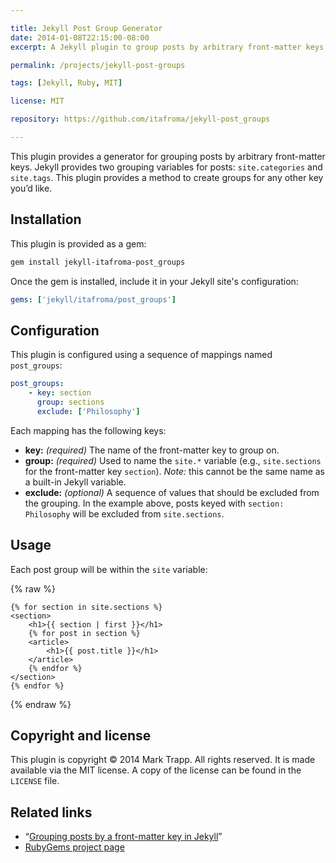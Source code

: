 ```yaml
---

title: Jekyll Post Group Generator
date: 2014-01-08T22:15:00-08:00
excerpt: A Jekyll plugin to group posts by arbitrary front-matter keys.

permalink: /projects/jekyll-post-groups

tags: [Jekyll, Ruby, MIT]

license: MIT

repository: https://github.com/itafroma/jekyll-post_groups

---
```

This plugin provides a generator for grouping posts by arbitrary front-matter keys. Jekyll provides two grouping variables for posts: `site.categories` and `site.tags`. This plugin provides a method to create groups for any other key you’d like.

## Installation

This plugin is provided as a gem:

```sh
gem install jekyll-itafroma-post_groups
```

Once the gem is installed, include it in your Jekyll site's configuration:

```yaml
gems: ['jekyll/itafroma/post_groups']
```

## Configuration

This plugin is configured using a sequence of mappings named `post_groups`:

```yaml
post_groups:
    - key: section
      group: sections
      exclude: ['Philosophy']
```

Each mapping has the following keys:

* **key:** *(required)* The name of the front-matter key to group on.
* **group:** *(required)* Used to name the `site.*` variable (e.g., `site.sections` for the front-matter key `section`). *Note:* this cannot be the same name as a built-in Jekyll variable.
* **exclude:** *(optional)* A sequence of values that should be excluded from the grouping. In the example above, posts keyed with `section: Philosophy` will be excluded from `site.sections`.

## Usage

Each post group will be within the `site` variable:

{% raw %}
```liquid
{% for section in site.sections %}
<section>
    <h1>{{ section | first }}</h1>
    {% for post in section %}
    <article>
        <h1>{{ post.title }}</h1>
    </article>
    {% endfor %}
</section>
{% endfor %}
```
{% endraw %}

## Copyright and license

This plugin is copyright © 2014 Mark Trapp. All rights reserved. It is made available via the MIT license. A copy of the license can be found in the `LICENSE` file.

## Related links

* “[Grouping posts by a front-matter key in Jekyll][1]”
* [RubyGems project page][2]

[1]: http://marktrapp.com/blog/2014/01/06/group-posts-jekyll-front-matter "Grouping posts by a front-matter key in Jekyll"
[2]: https://rubygems.org/gems/jekyll-itafroma-post_groups "RubyGems project page"
